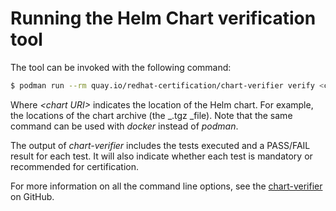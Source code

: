 # Running the Helm Chart verification tool

The tool can be invoked with the following command:

```bash
$ podman run --rm quay.io/redhat-certification/chart-verifier verify <chart URI>
```

Where _\<chart URI>_  indicates the location of the Helm chart. For example, the locations of the chart archive (the _.tgz _file). Note that the same command can be used with _docker_ instead of _podman_.

The output of _chart-verifier_ includes the tests executed and a PASS/FAIL result for each test. It will also indicate whether each test is mandatory or recommended for certification.&#x20;

For more information on all the command line options, see the [chart-verifier](https://github.com/redhat-certification/chart-verifier) on GitHub.
